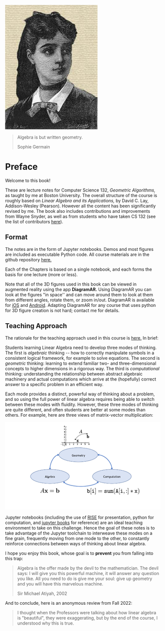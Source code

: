 ![](images/sophie-germain.jpeg)

> Algebra is but written geometry.
>
> Sophie Germain

# Preface

Welcome to this book!

These are lecture notes for Computer Science 132, _Geometric
Algorithms,_ as taught by me at Boston University.  The overall
structure of the course is roughly based on _Linear Algebra and its
Applications,_ by David C. Lay, Addison-Wesley (Pearson).   However all
the content has been significantly revised by me.  The book also
includes contributions and improvements from Wayne Snyder, as well as
from students who have taken CS 132 (see the list of contributors [here](https://github.com/mcrovella/CS132-Geometric-Algorithms/)).

## Format

The notes are in the form of Jupyter notebooks.   Demos and most figures
are included as executable Python code.   All course materials are in
the github repository
[here.](https://github.com/mcrovella/CS132-Geometric-Algorithms)

Each of the Chapters is based on a single notebook, and each forms the
basis for one lecture (more or less).

Note that all of the 3D figures used in this book can be viewed in
augmented reality using the app **DiagramAR.**  Using DiagramAR you can look at the
figures "in space'' and can move around them to look at them from
different angles, rotate them, or zoom in/out.  DiagramAR is available
for [iOS](https://apps.apple.com/us/app/diagramar/id1484987191) and  [Android](https://play.google.com/store/apps/details?id=com.crovella.diagramar).
Adapting DiagramAR for any course that uses python for 3D figure creation
is not hard; contact me for details.

## Teaching Approach

The rationale for the teaching approach used in this course is
[here.](https://github.com/mcrovella/CS132-Geometric-Algorithms/blob/master/Collateral/CS132-Teaching-Philosophy.pdf)
In brief:

Students learning Linear Algebra need to develop three modes of
thinking.   The first is _algebraic_ thinking -- how to correctly manipulate symbols
in a consistent logical framework, for example to solve equations.   The
second is _geometric_ thinking: 
learning to extend familiar two- and three-dimensional concepts to
higher dimensions in a 
rigorous way.    The third is _computational_ thinking: understanding the
relationship between abstract algebraic machinery and actual
computations which arrive at the (hopefully) correct answer to a specific problem in
an efficient way.

Each mode provides a 
  distinct, powerful way of thinking about a problem, and so
  using the full power of linear algebra requires being able to switch between
  these modes with fluidity.
 However, these three modes of thinking are quite different, and
often students are better at some modes than others.   For example, here
are three views of matrix-vector multiplication:

![](images/L0-overview-diagram.jpg)

Jupyter notebooks (including the use of [RISE](https://rise.readthedocs.io/en/stable/) for presentation, python
for computation, and
[jupyter books](https://jupyterbook.org/intro.html) for reference) are an ideal teaching environment to take on
this challenge.   Hence the goal of these notes is to take advantage of
the Jupyter toolchain to interweave these
modes on a fine grain, frequently moving from one mode to the other, to
constantly reinforce connections between ways of thinking about linear algebra.

I hope you enjoy this book, whose goal is to __prevent__ you from falling
into this trap:

> Algebra is the offer made by the devil to the mathematician. The devil
> says: I will give you this powerful machine, it will answer any
> question you like. All you need to do is give me your soul: give up
> geometry and you will have this marvelous machine.
>
> Sir Michael Atiyah, 2002

And to conclude, here is an anonymous review from Fall 2022:

>I thought when the Professors were talking about how linear algebra is
>"beautiful", they were exaggerating, but by the end of the course, I
>understood why this is true. 

